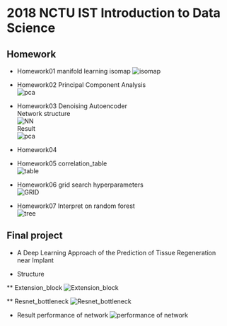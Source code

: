 # 2018 NCTU IST Introduction to Data Science

## Homework
* Homework01
manifold learning isomap
![isomap](https://github.com/acctouhou/Introduction-to-Data-Science/blob/master/HW1/isomap.PNG)  

* Homework02
Principal Component Analysis  
![pca](https://github.com/acctouhou/Introduction-to-Data-Science/blob/master/HW2/pca.PNG)  


* Homework03
Denoising Autoencoder  
Network structure  
![NN](https://github.com/acctouhou/Introduction-to-Data-Science/blob/master/HW3/ae.PNG)  
Result  
![pca](https://github.com/acctouhou/Introduction-to-Data-Science/blob/master/HW3/denoise.PNG)  

* Homework04

* Homework05
correlation_table  
![table](https://github.com/acctouhou/Introduction-to-Data-Science/blob/master/HW5/correlation_table.PNG)  

* Homework06
grid search hyperparameters  
![GRID](https://github.com/acctouhou/Introduction-to-Data-Science/blob/master/HW6/svm_gridsearch.PNG)  

* Homework07
Interpret on random forest  
![tree](https://github.com/acctouhou/Introduction-to-Data-Science/blob/master/HW7/tree_feature.PNG)  

## Final project
* A Deep Learning Approach of the Prediction of Tissue Regeneration near Implant

* Structure  

** Extension_block
![Extension_block](https://github.com/acctouhou/Introduction-to-Data-Science/blob/master/Final%20project/extension_block.png)


** Resnet_bottleneck
![Resnet_bottleneck](https://github.com/acctouhou/Introduction-to-Data-Science/blob/master/Final%20project/resnet%20bottleneck.png)



* Result 
performance of network
![performance of network](https://github.com/acctouhou/Introduction-to-Data-Science/blob/master/Final%20project/scatterplot.PNG)


